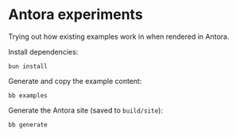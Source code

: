 
# Antora experiments

Trying out how existing examples work in when rendered in Antora.

Install dependencies:
```
bun install
```

Generate and copy the example content:
```
bb examples
```

Generate the Antora site (saved to `build/site`):
```
bb generate
```
